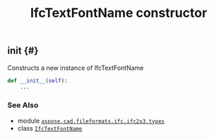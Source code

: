 ﻿---
title: IfcTextFontName constructor
second_title: Aspose.CAD for Python via .NET API References
description: 
type: docs
weight: 10
url: /python-net/aspose.cad.fileformats.ifc.ifc2x3.types/ifctextfontname/__init__/
is_root: false
---

## __init__ {#}

Constructs a new instance of IfcTextFontName



```python
def __init__(self):
    ...
```





### See Also
* module [`aspose.cad.fileformats.ifc.ifc2x3.types`](../../)
* class [`IfcTextFontName`](/cad/python-net/aspose.cad.fileformats.ifc.ifc2x3.types/ifctextfontname)
